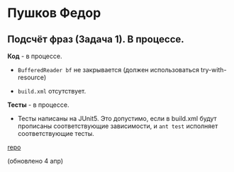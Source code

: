 # Пушков Федор

## Подсчёт фраз (Задача 1). В процессе.

**Код** - в процессе.

- `BufferedReader bf` не закрывается (должен использоваться try-with-resource)

- `build.xml` отсутствует.

**Тесты** - в процессе.

- Тесты написаны на JUnit5. Это допустимо, если в build.xml будут прописаны соответствующие зависимости, и `ant test` исполняет соответствующие тесты.

[repo](https://bitbucket.org/pushkov_oop/lab1_java)

(обновлено 4 апр)
